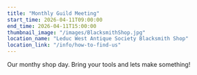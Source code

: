 ```yaml
---
title: "Monthly Guild Meeting"
start_time: 2026-04-11T09:00:00
end_time: 2026-04-11T15:00:00
thumbnail_image: "/images/BlacksmithShop.jpg"
location_name: "Leduc West Antique Society Blacksmith Shop"
location_link: "/info/how-to-find-us"
---
```

Our monthy shop day. Bring your tools and lets make something!